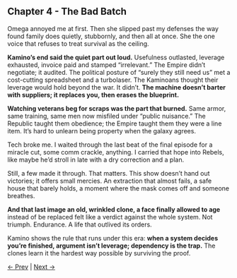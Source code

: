 ## Chapter 4 - The Bad Batch

Omega annoyed me at first. Then she slipped past my defenses the way found family does quietly, stubbornly, and then all at once. She the one voice that refuses to treat survival as the ceiling.

**Kamino’s end said the quiet part out loud.** Usefulness outlasted, leverage exhausted, invoice paid and stamped “irrelevant.” The Empire didn’t negotiate; it audited. The political posture of “surely they still need us” met a cost-cutting spreadsheet and a turbolaser. The Kaminoans thought their leverage would hold beyond the war. It didn’t. **The machine doesn’t barter with suppliers; it replaces you, then erases the blueprint.**

**Watching veterans beg for scraps was the part that burned.** Same armor, same training, same men now misfiled under “public nuisance.” The Republic taught them obedience; the Empire taught them they were a line item. It’s hard to unlearn being property when the galaxy agrees.

Tech broke me. I waited through the last beat of the final episode for a miracle cut, some comm crackle, anything. I carried that hope into Rebels, like maybe he’d stroll in late with a dry correction and a plan.

Still, a few made it through. That matters. This show doesn’t hand out victories; it offers small mercies. An extraction that almost fails, a safe house that barely holds, a moment where the mask comes off and someone breathes. 

**And that last image an old, wrinkled clone, a face finally allowed to age** instead of be replaced felt like a verdict against the whole system. Not triumph. Endurance. A life that outlived its orders.

Kamino shows the rule that runs under this era: **when a system decides you’re finished, argument isn’t leverage; dependency is the trap.** The clones learn it the hardest way possible by surviving the proof.

[← Prev](Chapter%203%20-%20Revenge%20of%20the%20Sith) | [Next →](Chapter%205%20-%20ObiWan%20Kenobi)